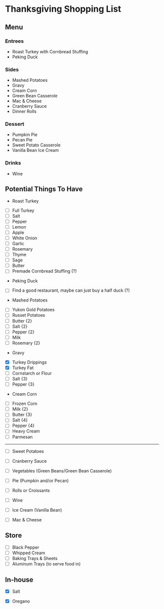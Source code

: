 # Thanksgiving Shopping List

## Menu 
### Entrees
- Roast Turkey with Cornbread Stuffing
- Peking Duck 
### Sides
- Mashed Potatoes 
- Gravy
- Cream Corn
- Green Bean Casserole
- Mac & Cheese
- Cranberry Sauce
- Dinner Rolls 
### Dessert 
- Pumpkin Pie
- Pecan Pie
- Sweet Potato Casserole
- Vanilla Bean Ice Cream
### Drinks
- Wine

## Potential Things To Have
- Roast Turkey
- [ ] Full Turkey
- [ ] Salt 
- [ ] Pepper 
- [ ] Lemon 
- [ ] Apple
- [ ] White Onion
- [ ] Garlic 
- [ ] Rosemary
- [ ] Thyme 
- [ ] Sage
- [ ] Butter
- [ ] Premade Cornbread Stuffing (?)
- Peking Duck
- [ ] Find a good restaurant, maybe can just buy a half duck (?)
- Mashed Potatoes
- [ ] Yukon Gold Potatoes
- [ ] Russet Potatoes
- [ ] Butter {2}
- [ ] Salt {2}
- [ ] Pepper {2} 
- [ ] Milk 
- [ ] Rosemary {2}
- Gravy 
- [X] Turkey Drippings
- [x] Turkey Fat
- [ ] Cornstarch or Flour 
- [ ] Salt {3}
- [ ] Pepper {3}
- Cream Corn
- [ ] Frozen Corn
- [ ] Milk {2}
- [ ] Butter {3}
- [ ] Salt {4}
- [ ] Pepper {4}
- [ ] Heavy Cream
- [ ] Parmesan
---
- [ ] Sweet Potatoes
- [ ] Cranberry Sauce
- [ ] Vegetables (Green Beans/Green Bean Casserole)
- [ ] Pie (Pumpkin and/or Pecan)
- [ ] Rolls or Croissants
- [ ] Wine
- [ ] Ice Cream (Vanilla Bean)
- [ ] Mac & Cheese


## Store
- [ ] Black Pepper
- [ ] Whipped Cream
- [ ] Baking Trays & Sheets
- [ ] Aluminum Trays (to serve food in)

## In-house
- [X] Salt
- [X] Oregano
 
